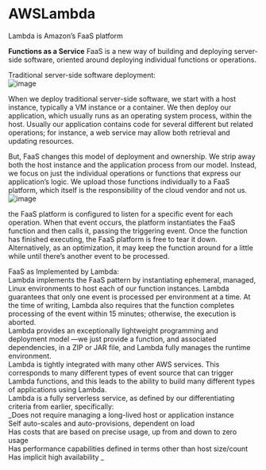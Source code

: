 # AWSLambda
Lambda is Amazon’s FaaS platform

**Functions as a Service**
FaaS is a new way of building and deploying server-side software, oriented around deploying individual functions or operations.

Traditional server-side software deployment:  
![image](https://github.com/user-attachments/assets/508eb629-cd64-4580-bdad-626f7184f365)

When we deploy traditional server-side software, we start with a host instance, typically a VM instance or a container. We then deploy our application, which usually runs as an operating system process, within the host. Usually our application contains code for several different but related operations; for instance, a web service may allow both retrieval and updating resources.  

But, FaaS changes this model of deployment and ownership. We strip away both the host instance and the application process from our model. Instead, we focus on just the individual operations or functions that express our application’s logic. We upload those functions individually to a FaaS platform, which itself is the responsibility of the cloud vendor and not us.  
![image](https://github.com/user-attachments/assets/88dbef8b-ff21-42e0-b949-d788336faf1c)

the FaaS platform is configured to listen for a specific event for each operation. When that event occurs, the platform instantiates the FaaS function and then calls it, passing the triggering event. Once the function has finished executing, the FaaS platform is free to tear it down. Alternatively, as an optimization, it may keep the function around for a little while until there’s another event to be processed.

FaaS as Implemented by Lambda:   
Lambda implements the FaaS pattern by instantiating ephemeral, managed, Linux environments to host each of our function instances. Lambda guarantees that only one event is processed per environment at a time. At the time of writing, Lambda also requires that the function completes processing of the event within 15 minutes; otherwise, the execution is aborted.  
Lambda provides an exceptionally lightweight programming and deployment model —we just provide a function, and associated dependencies, in a ZIP or JAR file, and Lambda fully manages the runtime environment.  
Lambda is tightly integrated with many other AWS services. This corresponds to many different types of event source that can trigger Lambda functions, and this leads to the ability to build many different types of applications using Lambda.  
Lambda is a fully serverless service, as defined by our differentiating criteria from earlier, specifically:  
_Does not require managing a long-lived host or application instance  
Self auto-scales and auto-provisions, dependent on load  
Has costs that are based on precise usage, up from and down to zero usage  
Has performance capabilities defined in terms other than host size/count  
Has implicit high availability  _

